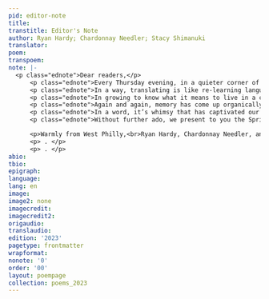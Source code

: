 ```yaml
---
pid: editor-note
title: 
transtitle: Editor's Note
author: Ryan Hardy; Chardonnay Needler; Stacy Shimanuki
translator: 
poem: 
transpoem: 
note: |-
  <p class="ednote">Dear readers,</p>
      <p class="ednote">Every Thursday evening, in a quieter corner of University of Pennsylvania’s campus, our staff meets to read translations, chat, laugh, and take a breath of fresh air from the bustle of student life. DoubleSpeak meetings typically unfold into a smattering of multilingual crossfire as we review submissions from translators hailing from Bangkok, Ankara, Santiago, Philadelphia, or any number of other places across the globe.</p>
      <p class="ednote">In a way, translating is like re-learning language. Although we are not children — we have classes, jobs, internships, and a hoard of other social and academic responsibilities — via translation and reading translation, we’re constantly learning new concepts, words, and ways of being. We realize that certain things — like the sentence “watching her watching you” — flow so much more easily in English and Mandarin than in French... but that English is deeply lacking in specific vocabulary to refer to one’s homeland. We’re asked for a little over an hour each week to rethink our biases about the interrelationship between languages and cultures the world over. Is French really that dissimilar from Japanese? Do we really differ that greatly from those sitting across from us as at our weekly meetings at Penn’s Kelly Writers’ House? And how can we share these communal bonds with those beyond our family at <em>DoubleSpeak?</em></p>
      <p class="ednote">In growing to know what it means to live in a community at Penn, in West Philadelphia, and globally, we are constantly presented with gaps in cultural information (e.g. the nearly endless string of new acronyms for university offices, getting a feel for the ease with which West Philadelphians greet each other in passing, whether or not shoes should be worn in the house, etc.). Throughout the transition to a world outside of lockdown, the <em>DoubleSpeak</em> community has been a source of comfort in translation. Translation, much like new chapters of our lives, is an exercise in unveiling meaning in and adding personal connection to things that would otherwise be daunting or unintelligible. These life experiences find their way into each new translation we read, saturating the poems and informing the way we read them.</p>
      <p class="ednote">Again and again, memory has come up organically this semester as a comforting and grounding topic of conversation in <em>DoubleSpeak</em> meetings. Most often, these conversations spiral into memories of childhood: the shade of yellow crayon we would always hope to find in the corner of an old box, the smell of rain in the places we grew up, the collective memory of hugging someone you thought was a parent but was very much not, or the seemingly monotonous weekend routines of years past that we yearn to revisit.</p>
      <p class="ednote">In a word, it’s whimsy that has captivated our staff this school year. In reviewing pieces for our 2023 issue, we saw ourselves and our stories in each translation and narrative. Even when reading more emotionally heavy materials, this link of narrative dialogue held true. Whimsy pulls us into conversation and keeps a spring in our step, encouraging us to uncover the extraordinary in everything we do.</p>
      <p class="ednote">Without further ado, we present to you the Spring 2023 issue of DoubleSpeak Magazine. May you be guided, as we were, by this collection’s whimsy.</p>

      <p>Warmly from West Philly,<br>Ryan Hardy, Chardonnay Needler, and Stacy Shimanuki<br>Editors-in-Chief</p>
      <p> . </p>
      <p> . </p>
abio: 
tbio: 
epigraph: 
language: 
lang: en
image: 
image2: none
imagecredit: 
imagecredit2: 
origaudio: 
translaudio: 
edition: '2023'
pagetype: frontmatter
wrapformat: 
nonote: '0'
order: '00'
layout: poempage
collection: poems_2023
---
```

